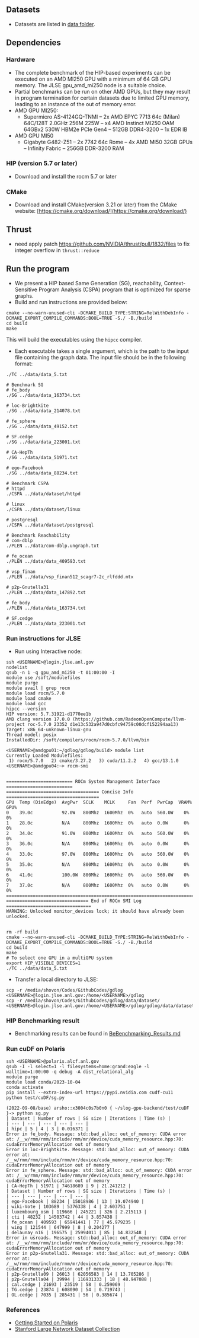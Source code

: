 ## Datasets
- Datasets are listed in [data folder](data).

## Dependencies
### Hardware
- The complete benchmark of the HIP-based experiments can be executed on an AMD MI250 GPU with a minimum of 64 GB GPU memory. The JLSE gpu_amd_mi250 node is a suitable choice.
- Partial benchmarks can be run on other AMD GPUs, but they may result in program termination for certain datasets due to limited GPU memory, leading to an instance of the out of memory error.
- AMD GPU MI250:
  - Supermicro AS-4124GQ-TNMI
  – 2x AMD EPYC 7713 64c (Milan) 64C/128T 2.0GHz 256M 225W
  – x4 AMD Instinct MI250 OAM 64GBx2 530W HBM2e PCIe Gen4
  – 512GB DDR4-3200
  – 1x EDR IB
- AMD GPU MI50
  - Gigabyte G482-Z51
  – 2x 7742 64c Rome
  – 4x AMD MI50 32GB GPUs
  – Infinity Fabric
  – 256GB DDR-3200 RAM

### HIP (version 5.7 or later)
- Download and install the rocm 5.7 or later
### CMake 
- Download and install CMake(version 3.21 or later) from the CMake website: [https://cmake.org/download/](https://cmake.org/download/)
## Thrust
- need apply patch https://github.com/NVIDIA/thrust/pull/1832/files to fix integer overflow in `thrust::reduce`

## Run the program
- We present a HIP based Same Generation (SG), reachability, Context-Sensitive Program Analysis (CSPA) program that is optimized for sparse graphs.
- Build and run instructions are provided below:
```shell
cmake --no-warn-unused-cli -DCMAKE_BUILD_TYPE:STRING=RelWithDebInfo -DCMAKE_EXPORT_COMPILE_COMMANDS:BOOL=TRUE -S./ -B./build 
cd build
make
```
This will build the executables using the `hipcc` compiler.
- Each executable takes a single argument, which is the path to the input file containing the graph data. The input file should be in the following format:
```shell
./TC ../data/data_5.txt

# Benchmark SG
# fe_body
./SG ../data/data_163734.txt

# loc-Brightkite
./SG ../data/data_214078.txt

# fe_sphere
./SG ../data/data_49152.txt

# SF.cedge
./SG ../data/data_223001.txt

# CA-HepTh
./SG ../data/data_51971.txt

# ego-Facebook
./SG ../data/data_88234.txt

# Benchmark CSPA
# httpd
./CSPA ../data/dataset/httpd

# linux
./CSPA ../data/dataset/linux

# postgresql
./CSPA ../data/dataset/postgresql

# Benchmark Reachability
# com-dblp
./PLEN ../data/com-dblp.ungraph.txt

# fe_ocean
./PLEN ../data/data_409593.txt

# vsp_finan
./PLEN ../data/vsp_finan512_scagr7-2c_rlfddd.mtx

# p2p-Gnutella31
./PLEN ../data/data_147892.txt

# fe_body
./PLEN ../data/data_163734.txt

# SF.cedge
./PLEN ../data/data_223001.txt
```
### Run instructions for JLSE
- Run using Interactive node:
```shell
ssh <USERNAME>@login.jlse.anl.gov
nodelist
qsub -n 1 -q gpu_amd_mi250 -t 01:00:00 -I
module use /soft/modulefiles
module purge
module avail | grep rocm
module load rocm/5.7.0
module load cmake
module load gcc
hipcc --version
HIP version: 5.7.31921-d1770ee1b
AMD clang version 17.0.0 (https://github.com/RadeonOpenCompute/llvm-project roc-5.7.0 23352 d1e13c532a947d0cbfc94759c00dcf152294aa13)
Target: x86_64-unknown-linux-gnu
Thread model: posix
InstalledDir: /soft/compilers/rocm/rocm-5.7.0/llvm/bin

<USERNAME>@amdgpu01:~/gdlog/gdlog/build> module list
Currently Loaded Modulefiles:
 1) rocm/5.7.0   2) cmake/3.27.2   3) cuda/11.2.2   4) gcc/13.1.0 
<USERNAME>@amdgpu04:~> rocm-smi


========================= ROCm System Management Interface =========================
=================================== Concise Info ===================================
GPU  Temp (DieEdge)  AvgPwr  SCLK    MCLK     Fan  Perf  PwrCap  VRAM%  GPU%  
0    39.0c           92.0W   800Mhz  1600Mhz  0%   auto  560.0W    0%   0%    
1    28.0c           N/A     800Mhz  1600Mhz  0%   auto  0.0W      0%   0%    
2    34.0c           91.0W   800Mhz  1600Mhz  0%   auto  560.0W    0%   0%    
3    36.0c           N/A     800Mhz  1600Mhz  0%   auto  0.0W      0%   0%    
4    33.0c           97.0W   800Mhz  1600Mhz  0%   auto  560.0W    0%   0%    
5    35.0c           N/A     800Mhz  1600Mhz  0%   auto  0.0W      0%   0%    
6    41.0c           100.0W  800Mhz  1600Mhz  0%   auto  560.0W    0%   0%    
7    37.0c           N/A     800Mhz  1600Mhz  0%   auto  0.0W      0%   0%    
====================================================================================
=============================== End of ROCm SMI Log ================================
WARNING: Unlocked monitor_devices lock; it should have already been unlocked.


rm -rf build
cmake --no-warn-unused-cli -DCMAKE_BUILD_TYPE:STRING=RelWithDebInfo -DCMAKE_EXPORT_COMPILE_COMMANDS:BOOL=TRUE -S./ -B./build 
cd build
make
# To select one GPU in a multiGPU system
export HIP_VISIBLE_DEVICES=1
./TC ../data/data_5.txt
```
- Transfer a local directory to JLSE:
```shell
scp -r /media/shovon/Codes/GithubCodes/gdlog <USERNAME>@login.jlse.anl.gov:/home/<USERNAME>/gdlog
scp -r /media/shovon/Codes/GithubCodes/gdlog/data/dataset/ <USERNAME>@login.jlse.anl.gov:/home/<USERNAME>/gdlog/gdlog/data/dataset/
```

### HIP Benchmarking result
- Benchmarking results can be found in [BeBenchmarking_Results.md](Benchmarking_Results.md)

### Run cuDF on Polaris
```shell
ssh <USERNAME>@polaris.alcf.anl.gov
qsub -I -l select=1 -l filesystems=home:grand:eagle -l walltime=1:00:00 -q debug -A dist_relational_alg
module purge
module load conda/2023-10-04
conda activate
pip install --extra-index-url https://pypi.nvidia.com cudf-cu11
python test/cuDF/sg.py

(2022-09-08/base) arsho::x3004c0s7b0n0 { ~/slog-gpu-backend/test/cuDF }-> python sg.py
| Dataset | Number of rows | SG size | Iterations | Time (s) |
| --- | --- | --- | --- | --- |
| hipc | 5 | 4 | 3 | 0.016371 |
Error in fe_body. Message: std::bad_alloc: out_of_memory: CUDA error at: /__w/rmm/rmm/include/rmm/mr/device/cuda_memory_resource.hpp:70: cudaErrorMemoryAllocation out of memory
Error in loc-Brightkite. Message: std::bad_alloc: out_of_memory: CUDA error at: /__w/rmm/rmm/include/rmm/mr/device/cuda_memory_resource.hpp:70: cudaErrorMemoryAllocation out of memory
Error in fe_sphere. Message: std::bad_alloc: out_of_memory: CUDA error at: /__w/rmm/rmm/include/rmm/mr/device/cuda_memory_resource.hpp:70: cudaErrorMemoryAllocation out of memory
| CA-HepTh | 51971 | 74618689 | 9 | 21.241212 |
| Dataset | Number of rows | SG size | Iterations | Time (s) |
| --- | --- | --- | --- | --- |
| ego-Facebook | 88234 | 15018986 | 13 | 19.074940 |
| wiki-Vote | 103689 | 5376338 | 4 | 2.603751 |
| luxembourg_osm | 119666 | 245221 | 326 | 2.215113 |
| cti | 48232 | 14503742 | 44 | 3.857438 |
| fe_ocean | 409593 | 65941441 | 77 | 45.979235 |
| wing | 121544 | 647999 | 8 | 0.204277 |
| delaunay_n16 | 196575 | 25994011 | 85 | 14.832548 |
Error in usroads. Message: std::bad_alloc: out_of_memory: CUDA error at: /__w/rmm/rmm/include/rmm/mr/device/cuda_memory_resource.hpp:70: cudaErrorMemoryAllocation out of memory
Error in p2p-Gnutella31. Message: std::bad_alloc: out_of_memory: CUDA error at: /__w/rmm/rmm/include/rmm/mr/device/cuda_memory_resource.hpp:70: cudaErrorMemoryAllocation out of memory
| p2p-Gnutella09 | 26013 | 62056583 | 14 | 13.705286 |
| p2p-Gnutella04 | 39994 | 116931333 | 18 | 48.947088 |
| cal.cedge | 21693 | 23519 | 58 | 0.259069 |
| TG.cedge | 23874 | 608090 | 54 | 0.719743 |
| OL.cedge | 7035 | 285431 | 56 | 0.385674 |
```


### References
- [Getting Started on Polaris](https://docs.alcf.anl.gov/polaris/getting-started/)
- [Stanford Large Network Dataset Collection](https://snap.stanford.edu/data/index.html)
